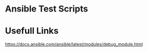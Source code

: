 # Ansible Test Scripts

# Usefull Links
https://docs.ansible.com/ansible/latest/modules/debug_module.html

